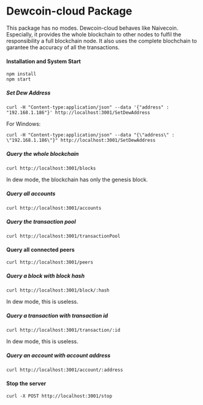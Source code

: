 # Dewcoin-cloud Package 

This package has no modes. Dewcoin-cloud behaves like Naivecoin. Especially, it provides the whole blockchain to other nodes to fulfil the responsibility a full blockchain node. It also uses the complete blochchain to garantee the accuracy of all the transactions. 


#### Installation and System Start

```
npm install
npm start
```

##### Set Dew Address
```
curl -H "Content-type:application/json" --data '{"address" : "192.168.1.186"}' http://localhost:3001/SetDewAddress
```
For Windows:
```
curl -H "Content-type:application/json" --data "{\"address\" : \"192.168.1.186\"}" http://localhost:3001/SetDewAddress
```

##### Query the whole blockchain
```
curl http://localhost:3001/blocks
```
In dew mode, the blockchain has only the genesis block.


##### Query all accounts

```
curl http://localhost:3001/accounts
```

##### Query the transaction pool
```
curl http://localhost:3001/transactionPool
```


#### Query all connected peers
```
curl http://localhost:3001/peers
```


##### Query a block with block hash

```
curl http://localhost:3001/block/:hash
```
In dew mode, this is useless.



##### Query a transaction with transaction id

```
curl http://localhost:3001/transaction/:id
```
In dew mode, this is useless.


##### Query an account with account address

```
curl http://localhost:3001/account/:address
```

#### Stop the server
```
curl -X POST http://localhost:3001/stop
```
